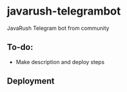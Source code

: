 # javarush-telegrambot
JavaRush Telegram bot from community

## To-do:

* Make description and deploy steps

## Deployment

[//]: # (Deployment process as easy as possible:)

[//]: # (Required software:)

[//]: # (- terminal for running bash scripts)

[//]: # (- docker)

[//]: # (- docker-compose)

[//]: # ()
[//]: # (to deploy application, switch to needed branch and run bash script:)

[//]: # ()
[//]: # ($ bash start.sh ${bot_userame} ${bot_token})

[//]: # ()
[//]: # (That's all.)
